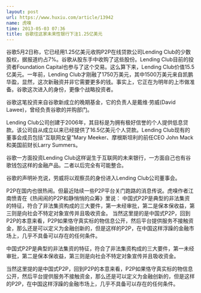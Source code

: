```yaml
---
layout: post
url: https://www.huxiu.com/article/13942
name: 虎嗅
time: 2013-05-03 07:36
title: 谷歌往这家未来性银行下注1.25亿美元
---
```

谷歌5月2日称，它已经用1.25亿美元收购P2P在线贷款公司Lending Club的少数股权，据报道约占7%。谷歌从股东手中收购了这些股份。Lending Club目前的投资者Foundation Capital也参与了这个交易。这么算下来，Lending Club价值15.5亿美元。一年前，Lending Club才刚融了1750万美元，其中1500万美元来自凯鹏华盈，显然，这次新融资并非它需要更多的钱。事实上，它正在为明年的上市做准备。谷歌这次进入的身份，更像个战略投资者。

谷歌这笔投资来自谷歌新成立的晚期基金，它的负责人是戴维·劳威(David Lawee)，曾经负责谷歌的并购部门。

Lending Club公司创建于2006年，其目标是为拥有极好信誉的个人提供低息贷款。该公司自从成立以来已经提供了16.5亿美元个人贷款。Lending Club现有的董事会成员包括“互联网女皇”Mary Meeker、摩根斯坦利的前任CEO John Mack和美国前财长Larry Summers。

谷歌一方面投资Lending Club这样诞生于互联网的未来银行，一方面自己也有谷歌钱包这样的金融产品。二者以后完全有可能整合。

谷歌的声明补充说，劳威将以观察员的身份进入Lending Club公司董事会。

P2P在国内也很热闹。但最近陆续一些P2P平台关门跑路的消息传说。虎嗅作者江南愤青在《热闹闹的P2P和静悄悄的众筹》里说： 中国式P2P是典型的非法集资的特征，符合了非法集资构成的三大要件，第一未经审批，第二是保本保收益，第三则是向社会不特定对象宣传并且吸收资金。 当然这里提的是中国式P2P，回到P2P的本意来看，P2P如果恪守真实标的物信息公开，然后平台提供服务不接触资金，那么还是可以定义为金融创新的，但是这样的P2P，在中国这样浮躁的金融市场上，几乎不具备可以存在的任何条件。

中国式P2P是典型的非法集资的特征，符合了非法集资构成的三大要件，第一未经审批，第二是保本保收益，第三则是向社会不特定对象宣传并且吸收资金。

当然这里提的是中国式P2P，回到P2P的本意来看，P2P如果恪守真实标的物信息公开，然后平台提供服务不接触资金，那么还是可以定义为金融创新的，但是这样的P2P，在中国这样浮躁的金融市场上，几乎不具备可以存在的任何条件。

